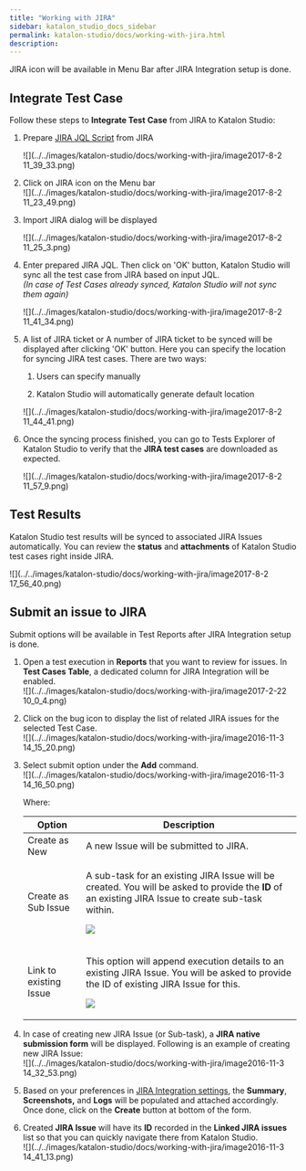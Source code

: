 ```yaml
---
title: "Working with JIRA" 
sidebar: katalon_studio_docs_sidebar
permalink: katalon-studio/docs/working-with-jira.html 
description: 
---
```

JIRA icon will be available in Menu Bar after JIRA Integration setup is done.

Integrate Test Case
-------------------

Follow these steps to **Integrate Test** **Case** from JIRA to Katalon Studio:

1.  Prepare [JIRA JQL Script](https://confluence.atlassian.com/jirasoftwarecloud/advanced-searching-764478330.html) from JIRA  
      
    ![](../../images/katalon-studio/docs/working-with-jira/image2017-8-2 11_39_33.png)  
      
    
2.  Click on JIRA icon on the Menu bar    
    ![](../../images/katalon-studio/docs/working-with-jira/image2017-8-2 11_23_49.png)  
      
    
3.  Import JIRA dialog will be displayed  
      
    ![](../../images/katalon-studio/docs/working-with-jira/image2017-8-2 11_25_3.png)  
      
    
4.  Enter prepared JIRA JQL. Then click on 'OK' button, Katalon Studio will sync all the test case from JIRA based on input JQL.  
    _(In case of Test Cases already synced, Katalon Studio will not sync them again)_  
      
    ![](../../images/katalon-studio/docs/working-with-jira/image2017-8-2 11_41_34.png)  
      
    
5.  A list of JIRA ticket or A number of JIRA ticket to be synced will be displayed after clicking 'OK' button. Here you can specify the location for syncing JIRA test cases. There are two ways:
    
    1.  Users can specify manually
        
    2.  Katalon Studio will automatically generate default location
        
    
      
    ![](../../images/katalon-studio/docs/working-with-jira/image2017-8-2 11_44_41.png)
    
6.  Once the syncing process finished, you can go to Tests Explorer of Katalon Studio to verify that the **JIRA test cases** are downloaded as expected.
    
    ![](../../images/katalon-studio/docs/working-with-jira/image2017-8-2 11_57_9.png)
    

Test Results
------------

Katalon Studio test results will be synced to associated JIRA Issues automatically. You can review the **status** and **attachments** of Katalon Studio test cases right inside JIRA.

![](../../images/katalon-studio/docs/working-with-jira/image2017-8-2 17_56_40.png)

Submit an issue to JIRA
-----------------------

Submit options will be available in Test Reports after JIRA Integration setup is done.

1.  Open a test execution in **Reports** that you want to review for issues. In **Test Cases Table**, a dedicated column for JIRA Integration will be enabled.  
    ![](../../images/katalon-studio/docs/working-with-jira/image2017-2-22 10_0_4.png)  
      
    
2.  Click on the bug icon to display the list of related JIRA issues for the selected Test Case.  
    ![](../../images/katalon-studio/docs/working-with-jira/image2016-11-3 14_15_20.png)  
      
    
3.  Select submit option under the **Add** command.  
    ![](../../images/katalon-studio/docs/working-with-jira/image2016-11-3 14_16_50.png)
    
    Where:
    
    <table class="" style="table-layout: fixed;"><thead><tr><th class="" style="">Option</th><th class="" style="">Description</th></tr></thead><tbody class="" style=""><tr class="" style=""><td class="" style="">Create as New</td><td class="" style="">A new Issue will be submitted to JIRA.</td></tr><tr class="" style=""><td class="" style="">Create as Sub Issue</td><td class="" style=""><div class="" style=""><p class="" style="">A sub-task for an existing JIRA Issue will be created. You will be asked to provide the <strong class="" style="">ID</strong> of an existing JIRA Issue to create sub-task within.</p><p class="" style=""><span class="" style=""><img class="" src="../../images/katalon-studio/docs/working-with-jira/image2017-8-2 16_12_21.png" data-image-src="/download/attachments/5115954/image2017-8-2%2016%3A12%3A21.png?version=1&amp;modificationDate=1501665141000&amp;api=v2" data-unresolved-comment-count="0" data-linked-resource-id="5116019" data-linked-resource-version="1" data-linked-resource-type="attachment" data-linked-resource-default-alias="image2017-8-2 16:12:21.png" data-base-url="https://docs.katalon.com" data-linked-resource-content-type="image/png" data-linked-resource-container-id="5115954" data-linked-resource-container-version="1" style=""></span></p></div></td></tr><tr class="" style=""><td class="" style="">Link to existing Issue</td><td class="" style=""><div class="" style=""><p class="" style=""><span class="" style="">This option will append execution details to an existing JIRA Issue. You will be asked to provide the ID of existing JIRA Issue for this.</span></p><p class="" style=""><span class="" style=""><span class="" style=""><img class="" src="../../images/katalon-studio/docs/working-with-jira/image2016-11-3 14_28_29.png" data-image-src="/download/attachments/5115954/image2016-11-3%2014%3A28%3A29.png?version=1&amp;modificationDate=1501664515000&amp;api=v2" data-unresolved-comment-count="0" data-linked-resource-id="5116014" data-linked-resource-version="1" data-linked-resource-type="attachment" data-linked-resource-default-alias="image2016-11-3 14:28:29.png" data-base-url="https://docs.katalon.com" data-linked-resource-content-type="image/png" data-linked-resource-container-id="5115954" data-linked-resource-container-version="1" style=""></span></span></p></div></td></tr></tbody></table>
    
4.  In case of creating new JIRA Issue (or Sub-task), a **JIRA native submission form** will be displayed. Following is an example of creating new JIRA Issue:  
    ![](../../images/katalon-studio/docs/working-with-jira/image2016-11-3 14_32_53.png)  
      
    
5.  Based on your preferences in [JIRA Integration settings](#WorkingwithJIRA-Configuration), the **Summary**, **Screenshots,** and **Logs** will be populated and attached accordingly. Once done, click on the **Create** button at bottom of the form.  
      
    
6.  Created **JIRA Issue** will have its **ID** recorded in the **Linked JIRA issues** list so that you can quickly navigate there from Katalon Studio.  
    ![](../../images/katalon-studio/docs/working-with-jira/image2016-11-3 14_41_13.png)